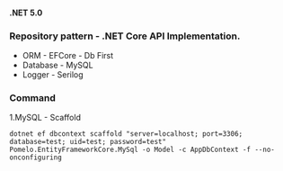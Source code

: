 #### .NET 5.0

### Repository pattern - .NET Core API Implementation.

* ORM - EFCore - Db First
* Database - MySQL 
* Logger - Serilog

### Command
1.MySQL - Scaffold

    dotnet ef dbcontext scaffold "server=localhost; port=3306; database=test; uid=test; password=test" Pomelo.EntityFrameworkCore.MySql -o Model -c AppDbContext -f --no-onconfiguring



